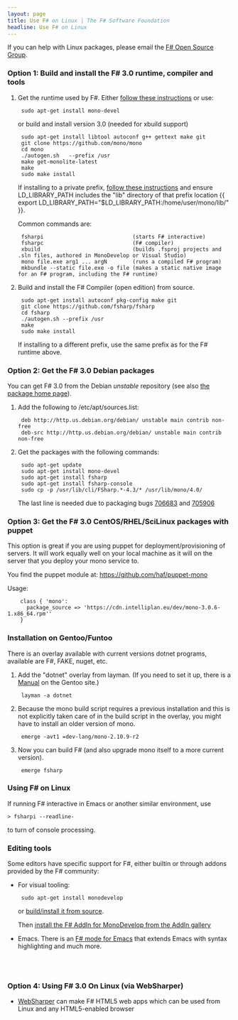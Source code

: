 ```yaml
---
layout: page
title: Use F# on Linux | The F# Software Foundation
headline: Use F# on Linux
---
```


If you can help with Linux packages, please email the [F# Open Source Group](http://fsharp.github.com).

                                                                  
### Option 1: Build and install the F# 3.0 runtime, compiler and tools


1. Get the runtime used by F#. Either [follow these instructions](http://www.go-mono.com/mono-downloads/download.html) or use:

        sudo apt-get install mono-devel
   
   or build and install version 3.0 (needed for xbuild support)
   
        sudo apt-get install libtool autoconf g++ gettext make git
        git clone https://github.com/mono/mono
        cd mono
        ./autogen.sh   --prefix /usr
        make get-monolite-latest
        make
        sudo make install

   If installing to a private prefix, [follow these instructions](http://mono-project.com/Parallel_Mono_Environments) and ensure LD_LIBRARY_PATH includes the "lib" directory of that prefix location {{   export LD_LIBRARY_PATH="$LD_LIBRARY_PATH:/home/user/mono/lib/"  }}. 

   Common commands are:

        fsharpi                            (starts F# interactive)
        fsharpc                            (F# compiler)
        xbuild                             (builds .fsproj projects and .sln files, authored in MonoDevelop or Visual Studio)
        mono file.exe arg1 ... argN        (runs a compiled F# program)
        mkbundle --static file.exe -o file (makes a static native image for an F# program, including the F# runtime)

2. Build and install the F# Compiler (open edition) from source.

        sudo apt-get install autoconf pkg-config make git
        git clone https://github.com/fsharp/fsharp
        cd fsharp
        ./autogen.sh --prefix /usr
        make
        sudo make install

   If installing to a different prefix, use the same prefix as for the F# runtime above.

### Option 2: Get the F# 3.0 Debian packages

You can get F# 3.0 from the Debian *unstable* repository (see also [the package home page](http://packages.qa.debian.org/f/fsharp.html)).

1. Add the following to /etc/apt/sources.list:

        deb http://http.us.debian.org/debian/ unstable main contrib non-free 
        deb-src http://http.us.debian.org/debian/ unstable main contrib non-free 
                       
2. Get the packages with the following commands:

        sudo apt-get update
        sudo apt-get install mono-devel
        sudo apt-get install fsharp
        sudo apt-get install fsharp-console
        sudo cp -p /usr/lib/cli/FSharp.*-4.3/* /usr/lib/mono/4.0/
       
   The last line is needed due to packaging bugs [706683](http://bugs.debian.org/cgi-bin/bugreport.cgi?bug=706683) and [705906](http://bugs.debian.org/cgi-bin/bugreport.cgi?bug=705906) 

### Option 3: Get the F# 3.0 CentOS/RHEL/SciLinux packages with puppet

This option is great if you are using puppet for deployment/provisioning of servers. It will
work equally well on your local machine as it will on the server that you deploy your mono
service to.

You find the puppet module at: https://github.com/haf/puppet-mono

Usage:

        class { 'mono':
          package_source => 'https://cdn.intelliplan.eu/dev/mono-3.0.6-1.x86_64.rpm''
        }


### Installation on Gentoo/Funtoo
There is an overlay available with current versions dotnet programs, available are F#, FAKE, nuget, etc.

1. Add the "dotnet" overlay from layman. (If you need to set it up, there is a [Manual](http://www.gentoo.org/proj/en/overlays/userguide.xml) on the Gentoo site.)

        layman -a dotnet 
        
2. Because the mono build script requires a previous installation and this is not explicitly taken care of in the build script in the overlay, you might have to install an older version of mono.
        
        emerge -avt1 =dev-lang/mono-2.10.9-r2

3. Now you can build F# (and also upgrade mono itself to a more current version).

        emerge fsharp

### Using F# on Linux

If running F# interactive in Emacs or another similar environment, use 
              
    > fsharpi --readline- 

to turn of console processing.                    

### Editing tools

Some editors have specific support for F#, either builtin or through addons provided by the F# community: 

* For visual tooling:

       sudo apt-get install monodevelop
  
  or [build/install it from source](http://github.com/mono/monodevelop).
  
  Then [install the F# AddIn for MonoDevelop from the AddIn gallery](http://fsharp.github.com/fsharpbinding) 

* Emacs. There is an [F# mode for Emacs](http://fsharp.github.com/fsharpbinding/) that extends Emacs with syntax highlighting and much more.

<br> </br>

### Option 4: Using F# 3.0 On Linux (via WebSharper) 

* [WebSharper](http://www.websharper.com) can make F# HTML5 web apps which can be used from Linux and any HTML5-enabled browser

<br> </br>


